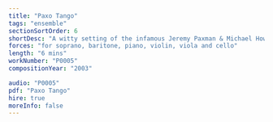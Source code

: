 ```yaml
---
title: "Paxo Tango"
tags: "ensemble"
sectionSortOrder: 6
shortDesc: "A witty setting of the infamous Jeremy Paxman & Michael Howard interview on Newsnight in 1997"
forces: "for soprano, baritone, piano, violin, viola and cello"
length: "6 mins"
workNumber: "P0005"
compositionYear: "2003"

audio: "P0005"
pdf: "Paxo Tango"
hire: true
moreInfo: false
---
```

